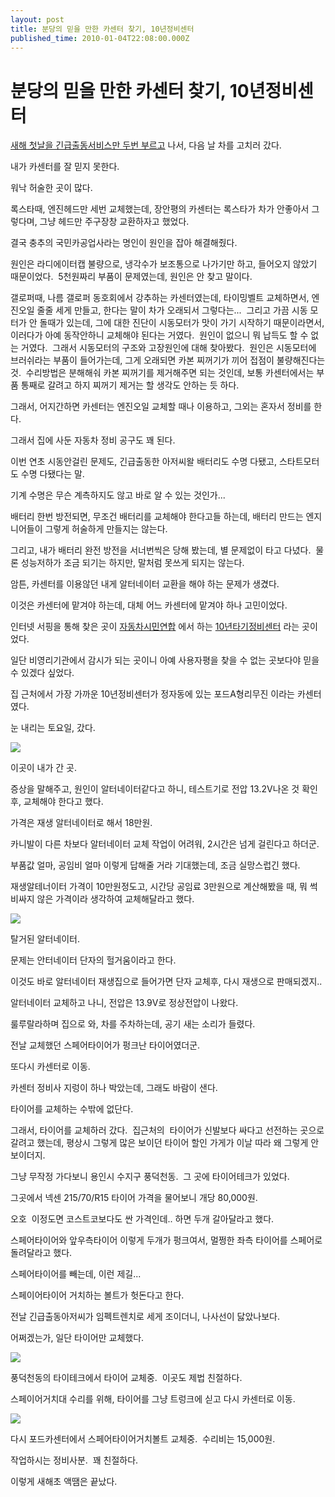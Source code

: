 ```yaml
---
layout: post
title: 분당의 믿을 만한 카센터 찾기, 10년정비센터
published_time: 2010-01-04T22:08:00.000Z
---
```


# 분당의 믿을 만한 카센터 찾기, 10년정비센터


[새해 첫날을 긴급출동서비스만 두번 부르고](../10372444.html) 나서, 다음 날 차를 고치러 갔다.

내가 카센터를 잘 믿지 못한다.

워낙 허술한 곳이 많다.

록스타때, 엔진헤드만 세번 교체했는데, 장안평의 카센터는 록스타가 차가 안좋아서 그렇다며, 그냥 헤드만 주구장창 교환하자고 했었다.

결국 충추의 국민카공업사라는 명인이 원인을 잡아 해결해줬다.

원인은 라디에이터캡 불량으로, 냉각수가 보조통으로 나가기만 하고, 들어오지 않았기 때문이었다.  5천원짜리 부품이 문제였는데, 원인은 안 찾고 말이다.

갤로퍼때, 나름 갤로퍼 동호회에서 강추하는 카센터였는데, 타이밍벨트 교체하면서, 엔진오일 줄줄 세게 만들고, 한다는 말이 차가 오래되서 그렇다는...  그리고 가끔 시동 모터가 안 돌때가 있는데, 그에 대한 진단이 시동모터가 맛이 가기 시작하기 때문이라면서, 이러다가 아예 동작안하니 교체해야 된다는 거였다.  원인이 없으니 뭐 납득도 할 수 없는 거였다.  그래서 시동모터의 구조와 고장원인에 대해 찾아봤다.  원인은 시동모터에 브러쉬라는 부품이 들어가는데, 그게 오래되면 카본 찌꺼기가 끼어 접점이 불량해진다는 것.  수리방법은 분해해숴 카본 찌꺼기를 제거해주면 되는 것인데, 보통 카센터에서는 부품 통째로 갈려고 하지 찌꺼기 제거는 할 생각도 안하는 듯 하다.

그래서, 어지간하면 카센터는 엔진오일 교체할 때나 이용하고, 그외는 혼자서 정비를 한다.

그래서 집에 사둔 자동차 정비 공구도 꽤 된다.

이번 연초 시동안걸린 문제도, 긴급출동한 아저씨왈 배터리도 수명 다됐고, 스타트모터도 수명 다됐다는 말.

기계 수명은 무슨 계측하지도 않고 바로 알 수 있는 것인가...

배터리 한번 방전되면, 무조건 배터리를 교체해야 한다고들 하는데, 배터리 만드는 엔지니어들이 그렇게 허술하게 만들지는 않는다.

그리고, 내가 배터리 완전 방전을 서너번씩은 당해 봤는데, 별 문제없이 타고 다녔다.  물론 성능저하가 조금 되기는 하지만, 말처럼 못쓰게 되지는 않는다.

암튼, 카센터를 이용않던 내게 알터네이터 교환을 해야 하는 문제가 생겼다.

이것은 카센터에 맡겨야 하는데, 대체 어느 카센터에 맡겨야 하나 고민이었다.

인터넷 서핑을 통해 찾은 곳이 [자동차시민연합](http://carten.or.kr/) 에서 하는 [10년타기정비센터](http://www.car1023.com/) 라는 곳이었다.

일단 비영리기관에서 감시가 되는 곳이니 아예 사용자평을 찾을 수 없는 곳보다야 믿을 수 있겠다 싶었다.

집 근처에서 가장 가까운 10년정비센터가 정자동에 있는 포드A형리무진 이라는 카센터였다.

눈 내리는 토요일, 갔다.

![](../pds/201001/02/80/a0109780_4b3f49a82b55b.jpg)

이곳이 내가 간 곳.

증상을 말해주고, 원인이 알터네이터같다고 하니, 테스트기로 전압 13.2V나온 것 확인후, 교체해야 한다고 했다.

가격은 재생 알터네이터로 해서 18만원.

카니발이 다른 차보다 알터네이터 교체 작업이 어려워, 2시간은 넘게 걸린다고 하더군.

부품값 얼마, 공임비 얼마 이렇게 답해줄 거라 기대했는데, 조금 실망스럽긴 했다.

재생알테너이터 가격이 10만원정도고, 시간당 공임료 3만원으로 계산해봤을 때, 뭐 썩 비싸지 않은 가격이라 생각하여 교체해달라고 했다.

![](../pds/201001/02/80/a0109780_4b3f49a9f14bc.jpg)

탈거된 알터네이터.

문제는 안터네이터 단자의 헐거움이라고 한다.

이것도 바로 알터네이터 재생집으로 들어가면 단자 교체후, 다시 재생으로 판매되겠지..

알터네이터 교체하고 나니, 전압은 13.9V로 정상전압이 나왔다.

룰루랄라하며 집으로 와, 차를 주차하는데, 공기 새는 소리가 들렸다.

전날 교체했던 스페어타이어가 펑크난 타이어였더군.

또다시 카센터로 이동.

카센터 정비사 지렁이 하나 박았는데, 그래도 바람이 샌다.

타이어를 교체하는 수밖에 없단다.

그래서, 타이어를 교체하러 갔다.  집근처의  타이어가 신발보다 싸다고 선전하는 곳으로 갈려고 했는데, 평상시 그렇게 많은 보이던 타이어 할인 가게가 이날 따라 왜 그렇게 안 보이더지.

그냥 무작정 가다보니 용인시 수지구 풍덕천동.  그 곳에 타이어테크가 있었다.

그곳에서 넥센 215/70/R15 타이어 가격을 물어보니 개당 80,000원.

오호  이정도면 코스트코보다도 싼 가격인데.. 하면 두개 갈아달라고 했다.

스페어타이어와 앞우측타이어 이렇게 두개가 펑크여서, 멀쩡한 좌측 타이어를 스페어로 돌려달라고 했다.

스페어타이어를 빼는데, 이런 제길...

스페이어타이어 거치하는 볼트가 헛돈다고 한다.

전날 긴급출동아저씨가 임펙트렌치로 세게 조이더니, 나사선이 닳았나보다.

어쩌겠는가, 일단 타이어만 교체했다.

![](../pds/201001/02/80/a0109780_4b3f49ce29502.jpg)

풍덕천동의 타이테크에서 타이어 교체중.  이곳도 제법 친절하다.

스페이어거치대 수리를 위해, 타이어를 그냥 트렁크에 싣고 다시 카센터로 이동.

![](../pds/201001/02/80/a0109780_4b3f49ab52248.jpg)

다시 포드카센터에서 스페어타이어거치볼트 교체중.  수리비는 15,000원.

작업하시는 정비사분.  꽤 친절하다.

이렇게 새해초 액땜은 끝났다.

